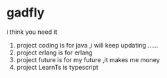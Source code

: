 # gadfly
i think you need it
1. project coding is for java ,i will keep updating ......
2. project erlang is for erlang 
3. project future is for my future ,it makes me money
4. project LearnTs is typescript
